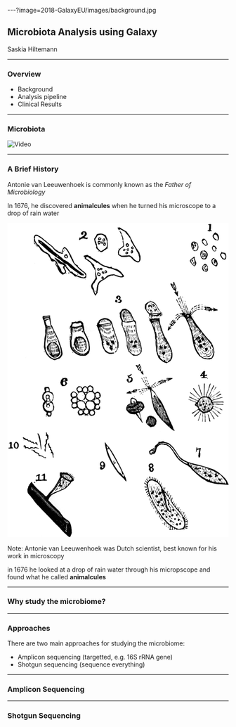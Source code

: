 ---?image=2018-GalaxyEU/images/background.jpg

## Microbiota Analysis using Galaxy <!-- .element: class="whitetext" -->  

Saskia Hiltemann <!-- .element: class="whitetext" -->

---

### Overview

- Background
- Analysis pipeline
- Clinical Results

---

### Microbiota

![Video](https://www.youtube.com/watch?v=htbeJhtFAXw)

---

### A Brief History

Antonie van Leeuwenhoek is commonly known as the *Father of Microbiology*

In 1676, he discovered **animalcules** when he turned his microscope to a drop of rain water 

![scale-50](2018-GalaxyEU/images/animalcules.gif)

Note:
Antonie van Leeuwenhoek was Dutch scientist, best known for his work in microscopy 

in 1676 he looked at a drop of rain water through his micropscope and found what he called **animalcules**


---

### Why study the microbiome?


---

### Approaches

There are two main approaches for studying the microbiome:

- Amplicon sequencing (targetted, e.g. 16S rRNA gene)
- Shotgun sequencing (sequence everything) 


---

### Amplicon Sequencing

---

### Shotgun Sequencing




 
